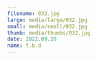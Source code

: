```yaml
---
filename: 032.jpg
large: media/large/032.jpg
small: media/small/032.jpg
thumb: media/thumbs/032.jpg
date: 2022.09.28
name: t.b.d
---
```

